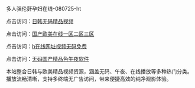 多人强伦姧孕妇在线-080725-ht

点击访问：<a href="https://gda-c7m.pages.dev/">日韩无码精品视频</a>

点击访问：<a href="https://tfda.pages.dev/">国产欧美在线一区二区三区</a>

点击访问：<a href="https://bsdf-5f5.pages.dev/">h在线网址视频无码免费</a>

点击访问：<a href="https://cfad.pages.dev/">无码国产精品色午夜软件</a>

本站整合日韩与欧美精品视频资源，涵盖无码、午夜、在线播放等多种热门分类。播放流畅清晰，支持多终端无广告访问，带来便捷高效的纯净观影体验。

<span style="display:none;">[Canonical link](https://github.com/linh20250708/linh17 ）</span>
